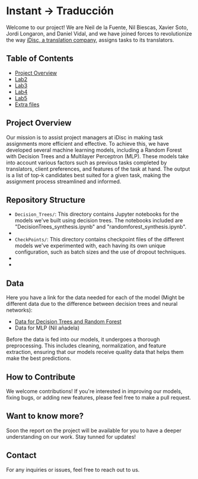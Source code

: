 # Instant -> Traducción

Welcome to our project! We are Neil de la Fuente, Nil Biescas, Xavier Soto, Jordi Longaron, and Daniel Vidal, and we have joined forces to revolutionize the way [iDisc, a translation company](https://www.idisc.com/en/), assigns tasks to its translators.

  
## Table of Contents

- [Project Overview](#Project-Overview)
- [Lab2](https://github.com/Neilus03/Spotiflyers/tree/main/Labs/Lab2)
- [Lab3](https://github.com/Neilus03/Spotiflyers/tree/main/Labs/Lab3)
- [Lab4](https://github.com/Neilus03/Spotiflyers/tree/main/Labs/Lab4)
- [Lab5](https://github.com/Neilus03/Spotiflyers/tree/main/Labs/Lab5)
- [Extra files](https://github.com/Neilus03/Spotiflyers/tree/main/Labs/Extra%20files)

## Project Overview

Our mission is to assist project managers at iDisc in making task assignments more efficient and effective. To achieve this, we have developed several machine learning models, including a Random Forest with Decision Trees and a Multilayer Perceptron (MLP). These models take into account various factors such as previous tasks completed by translators, client preferences, and features of the task at hand. The output is a list of top-k candidates best suited for a given task, making the assignment process streamlined and informed.

## Repository Structure


- `Decision_Trees/`: This directory contains Jupyter notebooks for the models we've built using decision trees. The notebooks included are "DecisionTrees_synthesis.ipynb" and "randomforest_synthesis.ipynb".
-
- `CheckPoints/`: This directory contains checkpoint files of the different models we've experimented with, each having its own unique configuration, such as batch sizes and the use of dropout techniques.
-
-
## Data

Here you have a link for the data needed for each of the model (Might be different data due to the difference between decision trees and neural networks):
- [Data for Decision Trees and Random Forest](https://drive.google.com/drive/folders/1rRwvEvHWddtyI-3mC2S8FqJHDPvdnrBc?usp=sharing)
- Data for MLP (Nil añadela)

Before the data is fed into our models, it undergoes a thorough preprocessing. This includes cleaning, normalization, and feature extraction, ensuring that our models receive quality data that helps them make the best predictions.

## How to Contribute

We welcome contributions! If you're interested in improving our models, fixing bugs, or adding new features, please feel free to make a pull request.

## Want to know more?

Soon the report on the project will be available for you to have a deeper understanding on our work. Stay tunned for updates!


## Contact

For any inquiries or issues, feel free to reach out to us.
